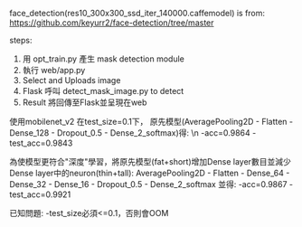 face_detection(res10_300x300_ssd_iter_140000.caffemodel) is from: https://github.com/keyurr2/face-detection/tree/master

steps:
1. 用 opt_train.py 產生 mask detection module
2. 執行 web/app.py
3. Select and Uploads image 
4. Flask 呼叫 detect_mask_image.py to detect 
5. Result 將回傳至Flask並呈現在web

使用mobilenet_v2
在test_size=0.1下，
原先模型(AveragePooling2D - Flatten - Dense_128 - Dropout_0.5 - Dense_2_softmax)得: \n
  -acc=0.9864
  -test_acc=0.9843
  
為使模型更符合"深度"學習，將原先模型(fat+short)增加Dense layer數目並減少Dense layer中的neuron(thin+tall):
  AveragePooling2D - Flatten - Dense_64 - Dense_32 - Dense_16 - Dropout_0.5 - Dense_2_softmax
並得:
  -acc=0.9867
  -test_acc=0.9921

已知問題:
  -test_size必須<=0.1，否則會OOM
